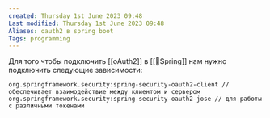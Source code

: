 ```yaml
---
created: Thursday 1st June 2023 09:48
Last modified: Thursday 1st June 2023 09:48
Aliases: oauth2 в spring boot
Tags: programming
---
```


Для того чтобы подключить [[oAuth2]] в [[📙Spring]] нам нужно подключить следующие зависимости:
```
org.springframework.security:spring-security-oauth2-client // обеспечивает взаимодействие между клиентом и сервером
org.springframework.security:spring-security-oauth2-jose // для работы с различными токенами
```
